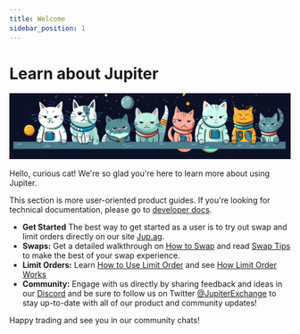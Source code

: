 ```yaml
---
title: Welcome
sidebar_position: 1
---
```


# Learn about Jupiter

![Cats](../guides/img/cat_banner.png)

Hello, curious cat! We're so glad you're here to learn more about using Jupiter.

This section is more user-oriented product guides. If you're looking for technical documentation, please go to [developer docs](/docs).

- **Get Started** The best way to get started as a user is to try out swap and limit orders directly on our site [Jup.ag](https://jup.ag).
- **Swaps:** Get a detailed walkthrough on [How to Swap](/guides/jupiter-swap/swap) and read [Swap Tips](/guides/jupiter-swap/swap-tips) to make the best of your swap experience.
- **Limit Orders:** Learn [How to Use Limit Order](/guides/limit-order/limit-order) and see [How Limit Order Works](/guides/limit-order/how-lo-work)
- **Community:** Engage with us directly by sharing feedback and ideas in our [Discord](https://discord.gg/jup) and be sure to follow us on Twitter [@JupiterExchange](https://twitter.com/JupiterExchange) to stay up-to-date with all of our product and community updates! 

Happy trading and see you in our community chats!
